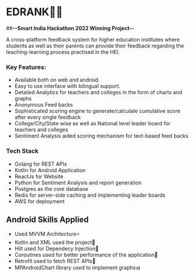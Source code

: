 # **EDRANK**💯🚀 <br>
##**--Smart India Hackathon 2022 Winning Project--**

A cross-platform feedback system for higher education institutes where students as well as their parents can provide their feedback regarding the teaching-learning process practised in the HEI.

### **Key Features:**
- Available both on web and android.
- Easy to use interface with bilingual support.
- Detailed Analytics for teachers and colleges in the form of charts and graphs
- Anonymous Feed backs
- Sophisticated scoring engine to generate/calculate cumulative score after every single feedback
- College/City/State wise as well as National level leader board for teachers and colleges
- Sentiment Analysis aided scoring mechanism for text-based feed backs

### **Tech Stack**
- Golang for REST APIs
- Kotlin for Android Application
- ReactJs for Website
- Python for Sentiment Analysis and report generation
- Postgres as the core database
- Redis for server-side caching and implementing leader boards
- AWS for deployment


## **Android Skills Applied**
- Used MVVM Architecture⭐
- Kotlin and XML used the project🤖
- Hilt used for Dependecy Injection💉
- Coroutines used for better performance of the application🚀
- Retrofit used to fetch REST APIs💯
- MPAndroidChart library used to implement graphs📊
